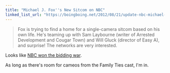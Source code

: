 ```yaml
---
title: "Michael J. Fox''s New Sitcom on NBC"
linked_list_url: "https://boingboing.net/2012/08/21/update-nbc-michael-j-fox.html"
---
```

<blockquote><p>
  Fox is trying to find a home for a single-camera sitcom based on his own life. He's teaming up with Sam Laybourne (writer of Arrested Development and Cougar Town) and Will Gluck (director of Easy A), and surprise! The networks are very interested.
</p></blockquote>
<p>Looks like <a href="https://www.vulture.com/2012/08/nbc-lands-michael-j-fox-sitcom-in-giant-deal.html">NBC won the bidding war</a>.</p>
<p>As long as there's room for cameos from the Family Ties cast, I'm in.</p>
